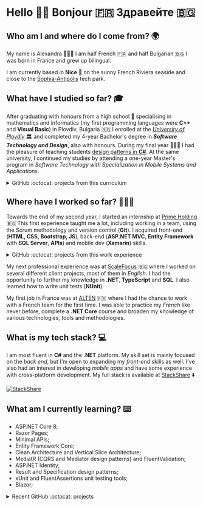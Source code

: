 # Hello 👋🏻 Bonjour 🇫🇷 Здравейте 🇧🇬

<!--<a href="https://www.canva.com/design/DAFgYroB9Bk/view" target="_blank">
  <img src="https://user-images.githubusercontent.com/11817929/232809835-a2d0064b-da76-4945-a857-993efcc750f1.png" alt="Alexandra Valkova | Aspiring Sustainable Software Engineer" />
</a>-->

## Who am I and where do I come from? 🌍

My name is Alexandra 👱🏻‍♀️ I am half French 🇫🇷 and half Bulgarian 🇧🇬 I was born in France and grew up bilingual.

I am currently based in **Nice** 📍 on the sunny French Riviera seaside and close to the [Sophia-Antipolis](https://www.sophia-antipolis.fr/en/) tech park.

## What have I studied so far? 🎓

After graduating with honours from a high school :school: specialising in mathematics and informatics (my first programming languages were **C++** and **Visual Basic**) in Plovdiv, Bulgaria 🇧🇬 I enrolled at the *[University of Plovdiv](https://uni-plovdiv.academia.edu/alexandravalkova)* :classical_building: and completed my 4-year Bachelor's degree in **_Software Technology and Design_**, also with honours. During my final year 👩🏼‍🎓 I had the pleasure of teaching students [design patterns in **C#**](https://github.com/alexandra-valkova/DesignPatterns). At the same university, I continued my studies by attending a one-year Master's program in _Software Technology with Specialization in Mobile Systems and Applications_.

<details>
  <summary>GitHub :octocat: projects from this curriculum</summary>
  
  * [Alliance Française (HTML & CSS)](https://github.com/alexandra-valkova/Alliance-Francaise)
  * [Bookstore (PHP)](https://github.com/alexandra-valkova/BookstorePHP)
  * [Users Management Mobile App (Xamarin.Android)](https://github.com/alexandra-valkova/UsersManagementSystemXamarinAndroid)
  * [Hangman Mobile Game (Android)](https://github.com/alexandra-valkova/HangmanGameAndroid)
  * [Hangman Game API (ASP.NET WebAPI)](https://github.com/alexandra-valkova/HangmanGameAPI)
</details>

## Where have I worked so far? 👩🏼‍💻

Towards the end of my second year, I started an internship at [Prime Holding](https://github.com/Prime-Holding) 🇧🇬 This first experience taught me a lot, including working in a team, using the Scrum methodology and version control (**Git**). I acquired front-end (**HTML, CSS, Bootstrap, JS**), back-end (**ASP.NET MVC**, **Entity Framework** with **SQL Server**, **APIs**) and mobile dev (**Xamarin**) skills.

<details>
  <summary>GitHub :octocat: projects from this work experience</summary>
  
  * [Phonebook (ASP.NET MVC + EF)](https://github.com/alexandra-valkova/PhonebookMVC)
  * [Task Manager (Console + Text Files)](https://github.com/alexandra-valkova/TaskManagerConsole)
  * [Task Manager (ASP.NET MVC + Text Files)](https://github.com/alexandra-valkova/TaskManagerMVCFiles)
  * [Task Manager (ASP.NET MVC + EF)](https://github.com/alexandra-valkova/TaskManagerMVC)
  * [Patients Registry (ASP.NET MVC + EF)](https://github.com/alexandra-valkova/PatientsRegistry)
  * [Task Manager (Xamarin.Android)](https://github.com/alexandra-valkova/TaskManagerXamarinAndroid)
</details>

My next professional experience was at [ScaleFocus](https://github.com/scalefocus) 🇧🇬 where I worked on several different client projects, most of them in _English_. I had the opportunity to further my knowledge in **.NET**, **TypeScript** and **SQL**. I also learned how to write unit tests (**NUnit**).

My first job in France was at [ALTEN](https://alten.com) 🇫🇷 where I had the chance to work with a French team for the first time. I was able to practice my _French_ like never before, complete a **.NET Core** course and broaden my knowledge of various technologies, tools and methodologies.

## What is my tech stack? 💻

I am most fluent in **C#** and the **.NET** platform. My skill set is mainly focused on the _back end_, but I'm open to expanding my _front-end_ skills as well. I've also had an interest in developing _mobile apps_ and have some experience with cross-platform development. My full stack is available at [StackShare](https://stackshare.io/alexandra-valkova) ⬇️

[![StackShare](https://img.shields.io/badge/tech-stack-0690fa?style=for-the-badge&logo=stackshare)](https://stackshare.io/alexandra-valkova/my-stack)

## What am I currently learning? ⌨️

- ASP.NET Core 8;
- Razor Pages;
- Minimal APIs;
- Entity Framework Core;
- Clean Architecture and Vertical Slice Architecture;
- MediatR (CQRS and Mediator design patterns) and FluentValidation;
- ASP.NET Identity;
- Result and Specification design patterns;
- xUnit and FluentAssertions unit testing tools;
- Blazor;

<details>
  <summary>Recent GitHub :octocat: projects</summary>
  
  * [Travel API (Minimal API)](https://github.com/alexandra-valkova/TravelAPI)
</details>
